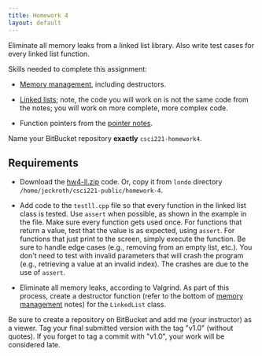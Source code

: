 ```yaml
---
title: Homework 4
layout: default
---
```


Eliminate all memory leaks from a linked list library. Also write test
cases for every linked list function.

Skills needed to complete this assignment:

- [Memory management](/lecture/memory-management.html), including
  destructors.

- [Linked lists](/lecture/linked-lists.html); note, the code you will
  work on is not the same code from the notes; you will work on more
  complete, more complex code.

- Function pointers from the
  [pointer notes](/lecture/pointers-symbol-table.html).

Name your BitBucket repository **exactly** `csci221-homework4`.

## Requirements

- Download the [hw4-ll.zip](/homework/hw4-ll.zip) code. Or, copy
  it from `londo` directory
  `/home/jeckroth/csci221-public/homework-4`.

- Add code to the `testll.cpp` file so that every function in the
  linked list class is tested. Use `assert` when possible, as shown in
  the example in the file. Make sure every function gets used
  once. For functions that return a value, test that the value is as
  expected, using `assert`. For functions that just print to the
  screen, simply execute the function. Be sure to handle edge cases
  (e.g., removing from an empty list, etc.). You don't need to test
  with invalid parameters that will crash the program (e.g.,
  retrieving a value at an invalid index). The crashes are due to the
  use of `assert`.

- Eliminate all memory leaks, according to Valgrind. As part of this
  process, create a destructor function (refer to the bottom of
  [memory management](/lecture/memory-management.html) notes) for the
  `LinkedList` class.

Be sure to create a repository on BitBucket and add me (your
instructor) as a viewer. Tag your final submitted version with the tag
"v1.0" (without quotes). If you forget to tag a commit with "v1.0",
your work will be considered late.


